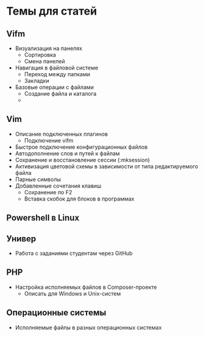 # Темы для статей

## Vifm
* Визуализация на панелях
    * Сортировка
    * Смена панелей
* Навигация в файловой системе
    * Переход между папками
    * Закладки
* Базовые операции с файлами
    * Создание файла и каталога
    * 



## Vim
* Описание подключенных плагинов
    * Подключение vifm
* Быстрое подключение конфигурационных файлов
* Автодополнение слов и путей к файлам
* Сохранение и восстановление сессии (:mksession)
* Активизация цветовой схемы в зависимости от типа редактируемого файла
* Парные символы
* Добавленные сочетания клавиш
    * Сохранение по F2
    * Вставка скобок для блоков в программах

## Powershell в Linux

## Универ
* Работа с заданиями студентам через GitHub

## PHP
* Настройка исполняемых файлов в Composer-проекте
    * Описать для Windows и Unix-систем

## Операционные системы
* Исполняемые файлы в разных операционных системах

